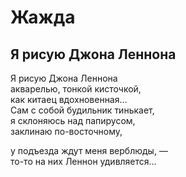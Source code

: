 # Жажда    

## Я рисую Джона Леннона  

Я рисую Джона Леннона  
акварелью, тонкой кисточкой,  
как китаец вдохновенная&hellip;  
Сам с&nbsp;собой будильник тинькает,  
я склоняюсь над папирусом,  
заклинаю по-восточному,  

у подъезда ждут меня верблюды,&nbsp;&mdash;   
то-то на&nbsp;них Леннон удивляется&hellip;  
